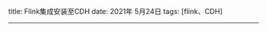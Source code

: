 title:  Flink集成安装至CDH
date:  2021年 5月24日
tags: [flink、CDH]
<!-- password: 7FKBKZrTTTPG2LnC -->

---
 <!--more-->

> 